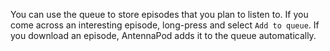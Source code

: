 You can use the queue to store episodes that you plan to listen to. If you come
across an interesting episode, long-press and select `Add to queue`. If you
download an episode, AntennaPod adds it to the queue automatically.
